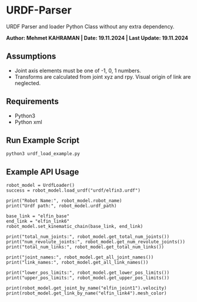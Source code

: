 # URDF-Parser
URDF Parser and loader Python Class without any extra dependency.

**Author: Mehmet KAHRAMAN | Date: 19.11.2024 | Last Update: 19.11.2024**

Assumptions
---
- Joint axis elements must be one of -1, 0, 1 numbers.
- Transforms are calculated from joint xyz and rpy. Visual origin of link are neglected. 

Requirements
---
- Python3
- Python xml

Run Example Script
---
```
python3 urdf_load_example.py
```

Example API Usage
---
```
robot_model = UrdfLoader()
success = robot_model.load_urdf("urdf/elfin3.urdf")

print("Robot Name:", robot_model.robot_name)
print("Urdf path:", robot_model.urdf_path)

base_link = "elfin_base"
end_link = "elfin_link6"
robot_model.set_kinematic_chain(base_link, end_link)

print("total_num_joints:", robot_model.get_total_num_joints())
print("num_revolute_joints:", robot_model.get_num_revolute_joints())
print("total_num_links:", robot_model.get_total_num_links())

print("joint_names:", robot_model.get_all_joint_names())
print("link_names:", robot_model.get_all_link_names())

print("lower_pos_limits:", robot_model.get_lower_pos_limits())
print("upper_pos_limits:", robot_model.get_upper_pos_limits())

print(robot_model.get_joint_by_name("elfin_joint1").velocity)
print(robot_model.get_link_by_name("elfin_link4").mesh_color)
```